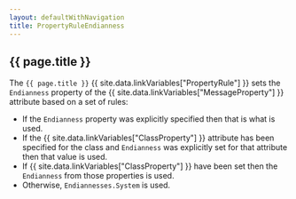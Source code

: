 ```yaml
---
layout: defaultWithNavigation
title: PropertyRuleEndianness
---
```

## {{ page.title }}

The `{{ page.title }}` {{ site.data.linkVariables["PropertyRule"] }} sets the `Endianness` property of the {{ site.data.linkVariables["MessageProperty"] }}
attribute based on a set of rules:

* If the `Endianness` property was explicitly specified then that is what is used.
* If the {{ site.data.linkVariables["ClassProperty"] }} attribute has been specified for the class and `Endianness` was explicitly set for that attribute
then that value is used.
* If {{ site.data.linkVariables["ClassProperty"] }} have been set then the `Endianness` from those properties is used.
* Otherwise, `Endiannesses.System` is used.
